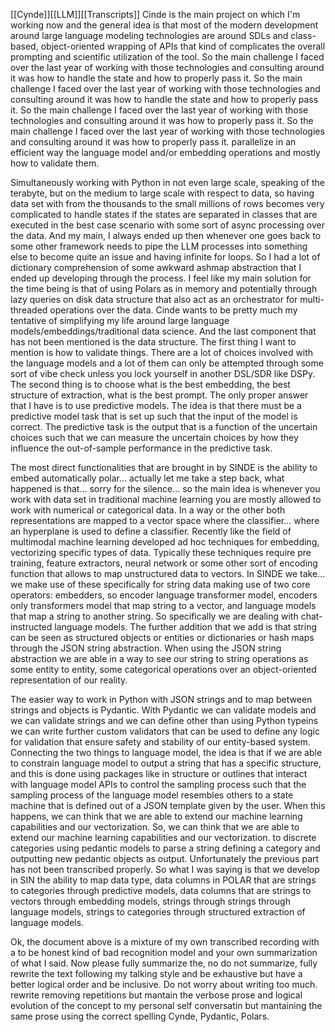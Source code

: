 [[Cynde]][[LLM]][[Transcripts]]
Cinde is the main project on which I'm working now and the general idea is that most of the modern development around large language modeling technologies are around SDLs and class-based, object-oriented wrapping of APIs that kind of complicates the overall prompting and scientific utilization of the tool. So the main challenge I faced over the last year of working with those technologies and consulting around it was how to handle the state and how to properly pass it. So the main challenge I faced over the last year of working with those technologies and consulting around it was how to handle the state and how to properly pass it. So the main challenge I faced over the last year of working with those technologies and consulting around it was how to properly pass it. So the main challenge I faced over the last year of working with those technologies and consulting around it was how to properly pass it. parallelize in an efficient way the language model and/or embedding operations and mostly how to validate them. 

Simultaneously working with Python in not even large scale, speaking of the terabyte, but on the medium to large scale with respect to data, so having data set with from the thousands to the small millions of rows becomes very complicated to handle states if the states are separated in classes that are executed in the best case scenario with some sort of async processing over the data. And my main, I always ended up then whenever one goes back to some other framework needs to pipe the LLM processes into something else to become quite an issue and having infinite for loops. So I had a lot of dictionary comprehension of some awkward ashmap abstraction that I ended up developing through the process. I feel like my main solution for the time being is that of using Polars as in memory and potentially through lazy queries on disk data structure that also act as an orchestrator for multi-threaded operations over the data. Cinde wants to be pretty much my tentative of simplifying my life around large language models/embeddings/traditional data science. And the last component that has not been mentioned is the data structure. The first thing I want to mention is how to validate things. There are a lot of choices involved with the language models and a lot of them can only be attempted through some sort of vibe check unless you lock yourself in another DSL/SDR like DSPy. The second thing is to choose what is the best embedding, the best structure of extraction, what is the best prompt. The only proper answer that I have is to use predictive models. The idea is that there must be a predictive model task that is set up such that the input of the model is correct. The predictive task is the output that is a function of the uncertain choices such that we can measure the uncertain choices by how they influence the out-of-sample performance in the predictive task. 


The most direct functionalities that are brought in by SINDE is the ability to embed automatically polar... actually let me take a step back, what happened is that... sorry for the silence... so the main idea is whenever you work with data set in traditional machine learning you are mostly allowed to work with numerical or categorical data. In a way or the other both representations are mapped to a vector space where the classifier... where an hyperplane is used to define a classifier. Recently like the field of multimodal machine learning developed ad hoc techniques for embedding, vectorizing specific types of data. Typically these techniques require pre training, feature extractors, neural network or some other sort of encoding function that allows to map unstructured data to vectors. In SINDE we take... we make use of these specifically for string data making use of two core operators: embedders, so encoder language transformer model, encoders only transformers model that map string to a vector, and language models that map a string to another string. So specifically we are dealing with chat-instructed language models. The further addition that we add is that string can be seen as structured objects or entities or dictionaries or hash maps through the JSON string abstraction. When using the JSON string abstraction we are able in a way to see our string to string operations as some entity to entity, some categorical operations over an object-oriented representation of our reality. 

The easier way to work in Python with JSON strings and to map between strings and objects is Pydantic. With Pydantic we can validate models and we can validate strings and we can define other than using Python typeins we can write further custom validators that can be used to define any logic for validation that ensure safety and stability of our entity-based system.  Connecting the two things to language model, the idea is that if we are able to constrain language model to output a string that has a specific structure, and this is done using packages like in structure or outlines that interact with language model APIs to control the sampling process such that the sampling process of the language model resembles others to a state machine that is defined out of a JSON template given by the user. When this happens, we can think that we are able to extend our machine learning capabilities and our vectorization. So, we can think that we are able to extend our machine learning capabilities and our vectorization. to discrete categories using pedantic models to parse a string defining a category and outputting new pedantic objects as output.  Unfortunately the previous part has not been transcribed properly. So what I was saying is that we develop in SIN the ability to map data type, data columns in POLAR that are strings to categories through predictive models, data columns that are strings to vectors through embedding models, strings through strings through language models, strings to categories through structured extraction of language models. 

Ok, the document above is a mixture of my own transcribed recording with a to be honest kind of bad recognition model and your own summarization of what I said. Now please fully summarize the, no do not summarize, fully rewrite the text following my talking style and be exhaustive but have a better logical order and be inclusive. Do not worry about writing too much. 
rewrite removing repetitions but mantain the verbose prose and logical evolution of the concept to my personal self conversatin but mantaining the same prose using the correct spelling Cynde, Pydantic, Polars. 


